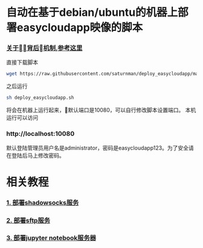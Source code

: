 # 自动在基于debian/ubuntu的机器上部署easycloudapp映像的脚本
### [关于背后机制,参考这里](https://zhuanlan.zhihu.com/p/38062002)

直接下载脚本
```bash
wget https://raw.githubusercontent.com/saturnman/deploy_easycloudapp/master/deploy_easycloudapp.sh
```

之后运行 
```bash
sh deploy_easycloudapp.sh
```
将会在机器上运行起来，默认端口是10080，可以自行修改脚本设置端口。
本机运行可以访问
### http://localhost:10080
默认登陆管理员用户名是administrator，密码是easycloudapp123。为了安全请在登陆后马上修改密码。

# 相关教程
###  [1. 部署shadowsocks服务](https://github.com/saturnman/deploy_easycloudapp/blob/master/deploy_ssserver.md)
### [2. 部署sftp服务](https://github.com/saturnman/deploy_easycloudapp/blob/master/deploy_sftp.md)
### [3. 部署jupyter notebook服务器](https://github.com/saturnman/deploy_easycloudapp/blob/master/deploy_anaconda3_notebook.md)
